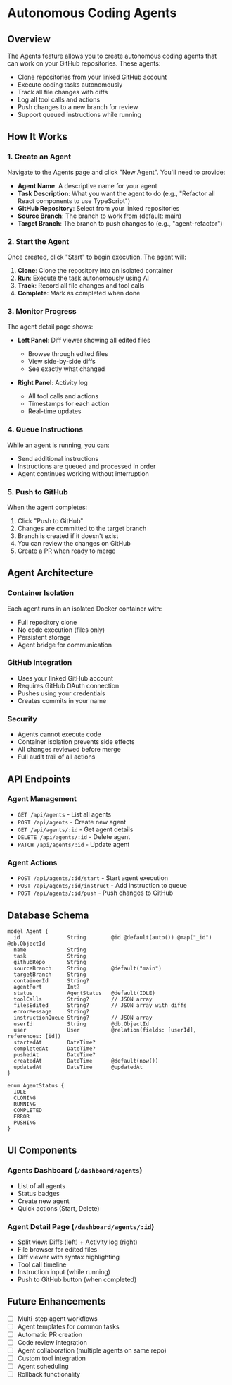 # Autonomous Coding Agents

## Overview

The Agents feature allows you to create autonomous coding agents that can work on your GitHub repositories. These agents:

- Clone repositories from your linked GitHub account
- Execute coding tasks autonomously
- Track all file changes with diffs
- Log all tool calls and actions
- Push changes to a new branch for review
- Support queued instructions while running

## How It Works

### 1. Create an Agent

Navigate to the Agents page and click "New Agent". You'll need to provide:

- **Agent Name**: A descriptive name for your agent
- **Task Description**: What you want the agent to do (e.g., "Refactor all React components to use TypeScript")
- **GitHub Repository**: Select from your linked repositories
- **Source Branch**: The branch to work from (default: main)
- **Target Branch**: The branch to push changes to (e.g., "agent-refactor")

### 2. Start the Agent

Once created, click "Start" to begin execution. The agent will:

1. **Clone**: Clone the repository into an isolated container
2. **Run**: Execute the task autonomously using AI
3. **Track**: Record all file changes and tool calls
4. **Complete**: Mark as completed when done

### 3. Monitor Progress

The agent detail page shows:

- **Left Panel**: Diff viewer showing all edited files
  - Browse through edited files
  - View side-by-side diffs
  - See exactly what changed

- **Right Panel**: Activity log
  - All tool calls and actions
  - Timestamps for each action
  - Real-time updates

### 4. Queue Instructions

While an agent is running, you can:

- Send additional instructions
- Instructions are queued and processed in order
- Agent continues working without interruption

### 5. Push to GitHub

When the agent completes:

1. Click "Push to GitHub"
2. Changes are committed to the target branch
3. Branch is created if it doesn't exist
4. You can review the changes on GitHub
5. Create a PR when ready to merge

## Agent Architecture

### Container Isolation

Each agent runs in an isolated Docker container with:

- Full repository clone
- No code execution (files only)
- Persistent storage
- Agent bridge for communication

### GitHub Integration

- Uses your linked GitHub account
- Requires GitHub OAuth connection
- Pushes using your credentials
- Creates commits in your name

### Security

- Agents cannot execute code
- Container isolation prevents side effects
- All changes reviewed before merge
- Full audit trail of all actions

## API Endpoints

### Agent Management

- `GET /api/agents` - List all agents
- `POST /api/agents` - Create new agent
- `GET /api/agents/:id` - Get agent details
- `DELETE /api/agents/:id` - Delete agent
- `PATCH /api/agents/:id` - Update agent

### Agent Actions

- `POST /api/agents/:id/start` - Start agent execution
- `POST /api/agents/:id/instruct` - Add instruction to queue
- `POST /api/agents/:id/push` - Push changes to GitHub

## Database Schema

```prisma
model Agent {
  id               String        @id @default(auto()) @map("_id") @db.ObjectId
  name             String
  task             String
  githubRepo       String
  sourceBranch     String        @default("main")
  targetBranch     String
  containerId      String?
  agentPort        Int?
  status           AgentStatus   @default(IDLE)
  toolCalls        String?       // JSON array
  filesEdited      String?       // JSON array with diffs
  errorMessage     String?
  instructionQueue String?       // JSON array
  userId           String        @db.ObjectId
  user             User          @relation(fields: [userId], references: [id])
  startedAt        DateTime?
  completedAt      DateTime?
  pushedAt         DateTime?
  createdAt        DateTime      @default(now())
  updatedAt        DateTime      @updatedAt
}

enum AgentStatus {
  IDLE
  CLONING
  RUNNING
  COMPLETED
  ERROR
  PUSHING
}
```

## UI Components

### Agents Dashboard (`/dashboard/agents`)

- List of all agents
- Status badges
- Create new agent
- Quick actions (Start, Delete)

### Agent Detail Page (`/dashboard/agents/:id`)

- Split view: Diffs (left) + Activity log (right)
- File browser for edited files
- Diff viewer with syntax highlighting
- Tool call timeline
- Instruction input (while running)
- Push to GitHub button (when completed)

## Future Enhancements

- [ ] Multi-step agent workflows
- [ ] Agent templates for common tasks
- [ ] Automatic PR creation
- [ ] Code review integration
- [ ] Agent collaboration (multiple agents on same repo)
- [ ] Custom tool integration
- [ ] Agent scheduling
- [ ] Rollback functionality